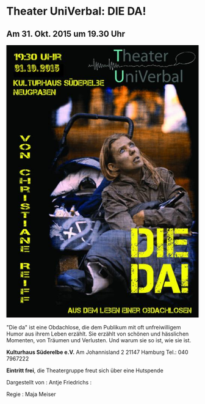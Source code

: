 # Theater UniVerbal: DIE DA!

## Am 31. Okt. 2015 um 19.30 Uhr

![](/img/wsb_514x727_Die+Da_redz.jpg)

"Die da" ist eine Obdachlose, die dem Publikum mit oft unfreiwilligem
Humor aus ihrem Leben erzählt. Sie erzählt von schönen und hässlichen
Momenten, von Träumen und Verlusten. Und warum sie so ist, wie sie ist.

**Kulturhaus Süderelbe e.V.** 
Am Johannisland 2 
21147 Hamburg 
Tel.: 040 7967222 

**Eintritt frei**, die Theatergruppe freut sich über eine Hutspende

Dargestellt von
:   Antje Friedrichs
:   

Regie
:   Maja Meiser

